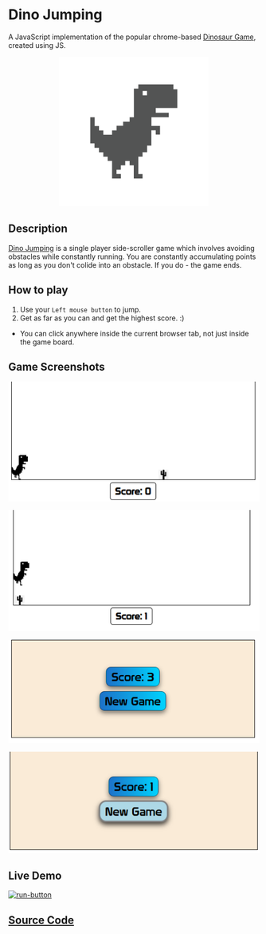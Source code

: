 # Dino Jumping
A JavaScript implementation of the popular chrome-based <a href="https://en.wikipedia.org/wiki/Dinosaur_Game">Dinosaur Game</a>, created using JS.
<p align="center"><a href="https://dino-jumping.mirokrastanov.repl.co/"><img src="https://github.com/mirokrastanov/DinoJumping/blob/main/images/dino-cover.png?raw=true" height="300px"></a></p>

## Description
<a href="https://en.wikipedia.org/wiki/Dinosaur_Game">Dino Jumping</a> is a single player side-scroller game which involves avoiding obstacles while constantly running. You are constantly accumulating points as long as you don't colide into an obstacle. If you do - the game ends.

## How to play
1. Use your `Left mouse button` to jump. 
2. Get as far as you can and get the highest score. :)

- You can click anywhere inside the current browser tab, not just inside the game board.

## Game Screenshots
<p align="center"><img src="https://github.com/mirokrastanov/DinoJumping/blob/main/images/dino-g-01.png?raw=true" alt="board-image" title="Game board image" /></p>
<p align="center"><img src="https://github.com/mirokrastanov/DinoJumping/blob/main/images/dino-g-02.png?raw=true" alt="board-image" title="Game board image" /></p>
<p align="center"><img src="https://github.com/mirokrastanov/DinoJumping/blob/main/images/dino-g-03.png?raw=true" alt="board-image" title="Game board image" /></p>
<p align="center"><img src="https://github.com/mirokrastanov/DinoJumping/blob/main/images/dino-g-04.png?raw=true" alt="board-image" title="Game board image" /></p>

  
## Live Demo
[<img src="https://freepngimg.com/download/play_now_button/25403-5-play-now-button-transparent.png" alt="run-button" height="40px" />](https://dino-jumping.mirokrastanov.repl.co/)
  
  
## [Source Code](https://github.com/mirokrastanov/DinoJumping/blob/main/script.js)
  
